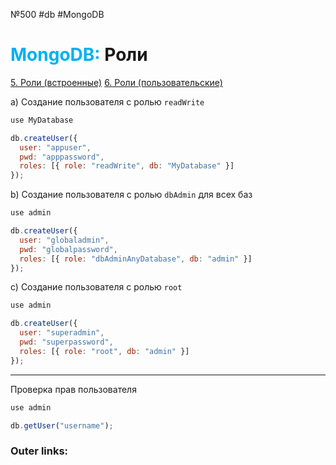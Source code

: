 №500 #db #MongoDB 
# <font color="#00b0f0">MongoDB:</font> Роли

[5. Роли (встроенные)](3.%20Databases/MongoDB/5.%20Роли%20(встроенные).md)
[6. Роли (пользовательские)](3.%20Databases/MongoDB/6.%20Роли%20(пользовательские).md)

a) Создание пользователя с ролью `readWrite`
```javascript
use MyDatabase

db.createUser({
  user: "appuser",
  pwd: "apppassword",
  roles: [{ role: "readWrite", db: "MyDatabase" }]
});
```
b) Создание пользователя с ролью `dbAdmin` для всех баз
```javascript
use admin

db.createUser({
  user: "globaladmin",
  pwd: "globalpassword",
  roles: [{ role: "dbAdminAnyDatabase", db: "admin" }]
});
```
c) Создание пользователя с ролью `root`
```javascript
use admin

db.createUser({
  user: "superadmin",
  pwd: "superpassword",
  roles: [{ role: "root", db: "admin" }]
});
```

---
Проверка прав пользователя
```javascript
use admin

db.getUser("username");
```

### Outer links:

